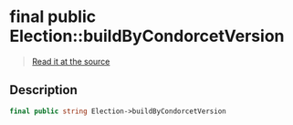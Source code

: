 # final public Election::buildByCondorcetVersion

> [Read it at the source](https://github.com/julien-boudry/Condorcet/blob/master/src/Election.php#L20)

## Description    

```php
final public string Election->buildByCondorcetVersion 
```


